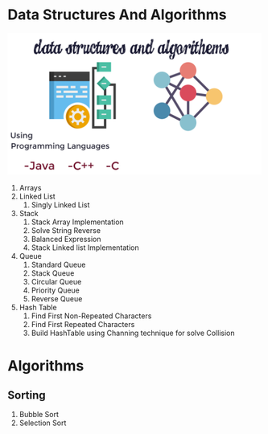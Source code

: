 # Data Structures And Algorithms
![Data Structures And Algorithms ](DataStructuresAndAlgorithems.png)
1. Arrays
2. Linked List
    1. Singly Linked List
3. Stack
   1. Stack Array Implementation
   2. Solve String Reverse
   3. Balanced Expression
   4. Stack Linked list Implementation
4. Queue
   1. Standard Queue
   2. Stack Queue
   3. Circular Queue
   4. Priority Queue
   5. Reverse Queue
5. Hash Table
   1. Find First Non-Repeated Characters
   2. Find First Repeated Characters
   3. Build HashTable using Channing technique for solve Collision
# Algorithms
   ## Sorting
1. Bubble Sort
2. Selection Sort